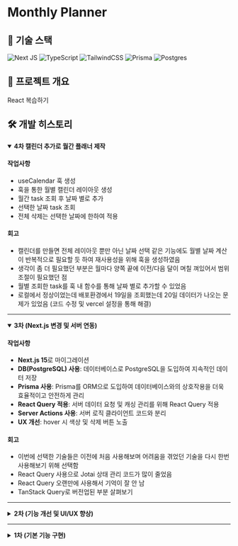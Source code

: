 # Monthly Planner

## 🚀 기술 스택

![Next JS](https://img.shields.io/badge/Next-black?style=flat-square&logo=next.js&logoColor=white)
![TypeScript](https://img.shields.io/badge/typescript-%23007ACC.svg?style=flat-square&logo=typescript&logoColor=white)
![TailwindCSS](https://img.shields.io/badge/tailwindcss-%2338B2AC.svg?style=flat-square&logo=tailwind-css&logoColor=white)
![Prisma](https://img.shields.io/badge/Prisma-3982CE?style=flat-square&logo=Prisma&logoColor=white)
![Postgres](https://img.shields.io/badge/postgres-%23316192.svg?style=flat-square&logo=postgresql&logoColor=white)

## 📌 프로젝트 개요

React 복습하기

## 🛠️ 개발 히스토리

<details open>
<summary><b>4차 캘린더 추가로 월간 플래너 제작</b></summary>

#### 작업사항

- useCalendar 훅 생성
- 훅을 통한 월별 캘린더 레이아웃 생성
- 월간 task 조회 후 날짜 별로 추가
- 선택한 날짜 task 조회
- 전체 삭제는 선택한 날짜에 한하여 적용

#### 회고

- 캘린더를 만들면 전체 레이아웃 뿐만 아닌 날짜 선택 같은 기능에도 월별 날짜 계산이 반복적으로 필요할 듯 하여 재사용성을 위해 훅을 생성하였음
- 생각이 좀 더 필요했던 부분은 월마다 양쪽 끝에 이전/다음 달이 며칠 껴있어서 범위 조절이 필요했던 점
- 월별 조회한 task를 훅 내 함수를 통해 날짜 별로 추가할 수 있었음
- 로컬에서 정상이었는데 배포환경에서 19일을 조회했는데 20일 데이터가 나오는 문제가 있었음 (코드 수정 및 vercel 설정을 통해 해결)
</details>

---

<details open>
<summary><b>3차 (Next.js 변경 및 서버 연동)</b></summary>

#### 작업사항

- **Next.js 15**로 마이그레이션
- **DB(PostgreSQL) 사용**: 데이터베이스로 PostgreSQL을 도입하여 지속적인 데이터 저장
- **Prisma 사용**: Prisma를 ORM으로 도입하여 데이터베이스와의 상호작용을 더욱 효율적이고 안전하게 관리
- **React Query 적용**: 서버 데이터 요청 및 캐싱 관리를 위해 React Query 적용
- **Server Actions 사용**: 서버 로직 클라이언트 코드와 분리
- **UX 개선**: hover 시 색상 및 삭제 버튼 노출

#### 회고

- 이번에 선택한 기술들은 이전에 처음 사용해보며 어려움을 겪었던 기술을 다시 한번 사용해보기 위해 선택함
- React Query 사용으로 Jotai 상태 관리 코드가 많이 줄었음
- React Query 오랜만에 사용해서 기억이 잘 안 남
- TanStack Query로 버전업된 부분 살펴보기
</details>

---

<details>
<summary><b>2차 (기능 개선 및 UI/UX 향상)</b></summary>

#### 작업사항

- **TypeScript** 적용
- **상태 관리 라이브러리 사용**: Jotai 도입. 불필요한 렌더링을 최소화
- **UX 개선**: 편집 기능 변경 (버튼 방식 -> 항목 선택 시 편집모드)

#### 회고

- 상태관리 라이브러리 사용 전 TypeScript로 type 적용해보기
- 이전에 사용해봤던 Recoil과 동작 방식이 비슷한 Jotai로 선택
- 상태관리 라이브러리 도입으로 코드가 간결해졌음
</details>

---

<details>
<summary><b>1차 (기본 기능 구현)</b></summary>

#### 작업사항

- **React**: UI 구성과 상태 관리
- **CRUD**: 기본적인 CRUD 기능 구현
- **완료/미완료 필터**: 할 일 항목에 대해 완료/미완료 상태를 필터링하여 표시
- **정렬**: 완료된 항목은 리스트 하단으로, 완료되지 않은 항목은 상단에 위치

#### 회고

props drilling.. 상태 관리 라이브러리 사용해야지

</details>
